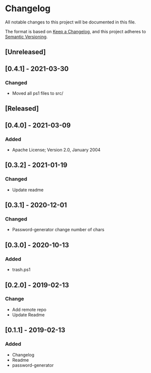 # Changelog
All notable changes to this project will be documented in this file.

The format is based on [Keep a Changelog](https://keepachangelog.com/en/1.0.0/),
and this project adheres to [Semantic Versioning](https://semver.org/spec/v2.0.0.html).

## [Unreleased]

## [0.4.1] - 2021-03-30
### Changed
- Moved all ps1 files to src/

## [Released]

## [0.4.0] - 2021-03-09
### Added
- Apache License; Version 2.0, January 2004

## [0.3.2] - 2021-01-19
### Changed
- Update readme

## [0.3.1] - 2020-12-01
### Changed
- Password-generator change number of chars

## [0.3.0] - 2020-10-13
### Added
- trash.ps1

## [0.2.0] - 2019-02-13
### Change
- Add remote repo
- Update Readme

## [0.1.1] - 2019-02-13
### Added
- Changelog
- Readme
- password-generator 

